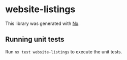 # website-listings

This library was generated with [Nx](https://nx.dev).

## Running unit tests

Run `nx test website-listings` to execute the unit tests.

